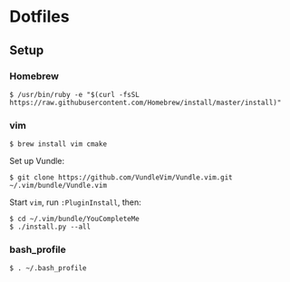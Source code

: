 # Dotfiles

## Setup

### Homebrew

    $ /usr/bin/ruby -e "$(curl -fsSL https://raw.githubusercontent.com/Homebrew/install/master/install)"

### vim

    $ brew install vim cmake

Set up Vundle:

    $ git clone https://github.com/VundleVim/Vundle.vim.git ~/.vim/bundle/Vundle.vim

Start ```vim```, run ```:PluginInstall```, then:

    $ cd ~/.vim/bundle/YouCompleteMe
    $ ./install.py --all

### bash_profile

    $ . ~/.bash_profile
